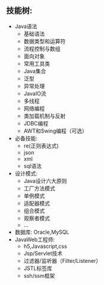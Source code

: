 

## 技能树:

- Java语法
    - 基础语法
     - 数据类型和运算符
     - 流程控制与数组
    - 面向对象
    - 常用工具类
    - Java集合
    - 泛型
    - 异常处理
    - JavaIO流
    - 多线程
    - 网络编程
    - 类加载机制与反射
    - JDBC编程
    - AWT和Swing编程（可选）
- 必备技能:
    - re(正则表达式)
    - json
    - xml
    - sql语法
- 设计模式:
    - Java设计六大原则
    - 工厂方法模式
    - 单例模式
    - 适配器模式
    - 组合模式
    - 观察者模式
    - ...
- 数据库: Oracle,MySQL
- JavaWeb工程师:  
    - h5,Javascript,css
    - Jsp/Servlet技术
    - 过滤器/监听器（Filter/Listener）
    - JSTL标签库
    - ssh/ssm框架
